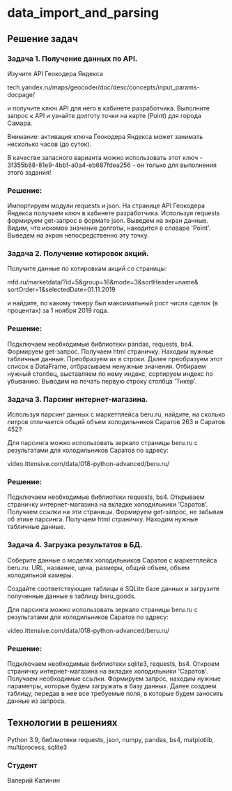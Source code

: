 # data_import_and_parsing


## Решение задач
### Задача 1. Получение данных по API.

Изучите API Геокодера Яндекса

tech.yandex.ru/maps/geocoder/doc/desc/concepts/input_params-docpage/

и получите ключ API для него в кабинете разработчика. Выполните запрос
к API и узнайте долготу точки на карте (Point) для города Самара.

Внимание: активация ключа Геокодера Яндекса может занимать несколько
часов (до суток).

В качестве запасного варианта можно использовать этот
ключ - 3f355b88-81e9-4bbf-a0a4-eb687fdea256 - он только для выполнения
этого задания!

### Решение:

Импортируем модули requests и json. На странице API Геокодера Яндекса
получаем ключ в кабинете разработчика. Используя requests формируем
get-запрос в формате json. Выведем на экран данные. Видим, что искомое
значение долготы, находится в словаре 'Point'. Выведем на экран
непосредственно эту точку.

### Задача 2. Получение котировок акций.

Получите данные по котировкам акций со страницы:

mfd.ru/marketdata/?id=5&group=16&mode=3&sortHeader=name&
sortOrder=1&selectedDate=01.11.2019

и найдите, по какому тикеру был максимальный рост числа сделок
(в процентах) за 1 ноября 2019 года.

### Решение:

Подключаем необходимые библиотеки pandas, requests, bs4. Формируем get-запрос.
Получаем html страничку. Находим нужные табличные данные. Преобразуем их в
строки. Далее преобразуем этот список в DataFrame, отбрасываем ненужные
значения. Отбираем нужный столбец, выставляем по нему индекс, сортируем
индекс по убыванию. Выводим на печать первую строку столбца 'Тикер'.

### Задача 3. Парсинг интернет-магазина.

Используя парсинг данных с маркетплейса beru.ru, найдите, на сколько
литров отличается общий объем холодильников Саратов 263 и Саратов 452?

Для парсинга можно использовать зеркало страницы beru.ru с результатами 
для холодильников Саратов по адресу:

video.ittensive.com/data/018-python-advanced/beru.ru/

### Решение:

Подключаем необходимые библиотеки requests, bs4. Открываем страничку
интернет-магазина на вкладке холодильники 'Саратов'. Получаем ссылки на 
эти страницы. Формируем get-запрос, не забывая об этике парсинга. 
Получаем html страничку. Находим нужные табличные данные.

### Задача 4. Загрузка результатов в БД.

Соберите данные о моделях холодильников Саратов с маркетплейса beru.ru: 
URL, название, цена, размеры, общий объем, объем холодильной камеры.

Создайте соответствующие таблицы в SQLite базе данных и загрузите полученные
данные в таблицу beru_goods.

Для парсинга можно использовать зеркало страницы beru.ru с результатами для
холодильников Саратов по адресу:

video.ittensive.com/data/018-python-advanced/beru.ru/

### Решение:

Подключаем необходимые библиотеки sqlite3, requests, bs4. Откроем страничку
интернет-магазина на вкладке холодильники 'Саратов'. Получаем необходимые 
ссылки. Формируем запрос, находим нужные параметры, которые будем
загружать в базу данных. Далее создаем таблицу, передав в нее все 
требуемые поля, в которые будем заносить данные из запроса.

## Технологии в решениях
Python 3.9,
библиотеки requests, json, numpy, pandas, bs4, matplotlib, multiprocess,
sqlite3


### Студент
Валерий Калинин